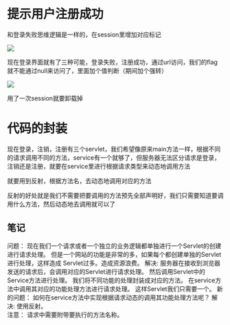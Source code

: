 # 提示用户注册成功

和登录失败思维逻辑是一样的，在session里增加对应标记

![](https://sumomoriaty.oss-cn-beijing.aliyuncs.com/markdown/20190713221132.png)

现在登录界面就有了三种可能，登录失败，注册成功，通过url访问，我们的flag就不能通过null来访问了，里面加个值判断（期间加个强转）

![](https://sumomoriaty.oss-cn-beijing.aliyuncs.com/markdown/20190713221835.png)

用了一次session就要卸载掉

# 代码的封装

现在登录，注销，注册有三个servlet，我们希望像原来main方法一样，根据不同的请求调用不同的方法，service有一个就够了，但服务器无法区分请求是登录，注销还是注册，就要在service里进行根据请求类型来动态地调用方法

就要用到反射，根据方法名，去动态地调用对应的方法

反射的好处就是我们不需要把要调用的方法预先全部声明好，我们只需要知道要调用什么方法，然后动态地去调用就可以了

## 笔记

问题：
	现在我们一个请求或者一个独立的业务逻辑都单独进行一个Servlet的创建进行请求处理。
	但是一个网站的功能是非常的多，如果每个都创建单独的Servlet进行处理，这样造成
	Servlet过多。造成资源浪费。
解决:
	服务器在接收到浏览器发送的请求后，会调用对应的Servlet进行请求处理。
	然后调用Servlet中的Service方法进行处理。
	我们将不同功能的处理封装成对应的方法。
	在service方法中调用其对应的功能处理方法进行请求处理。
	这样Servlet我们只需要一个。
新的问题：
	如何在service方法中实现根据请求动态的调用其功能处理方法呢？
解决:
	使用反射。		
注意：
	请求中需要附带要执行的方法名称。